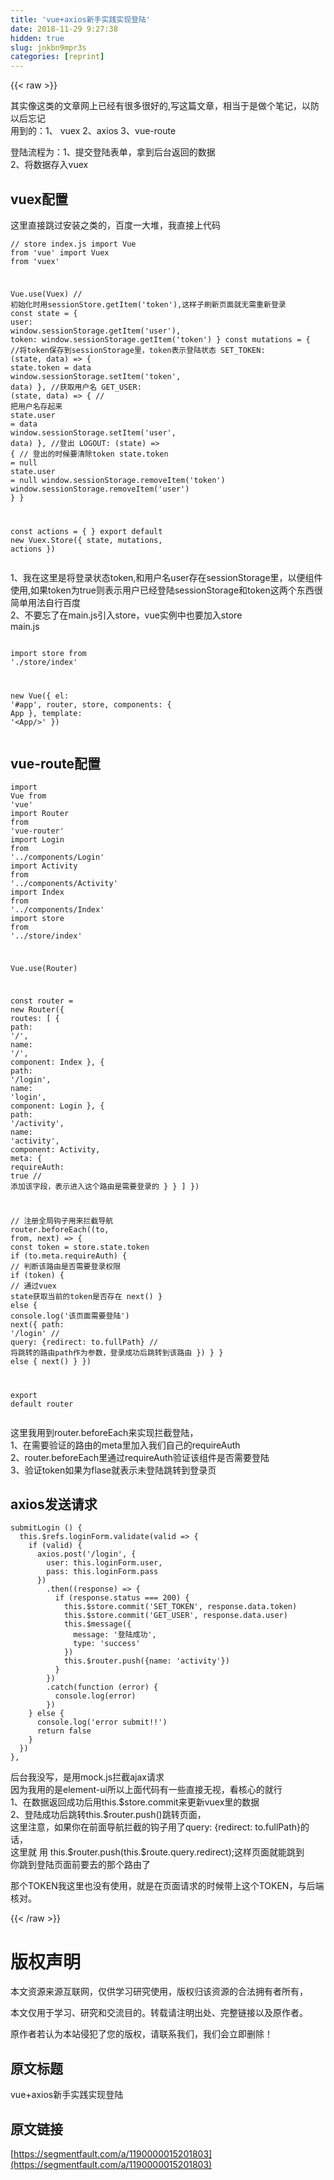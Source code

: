 ```yaml
---
title: 'vue+axios新手实践实现登陆' 
date: 2018-11-29 9:27:38
hidden: true
slug: jnkbn9mpr3s
categories: [reprint]
---
```


{{< raw >}}

                    
<p>&#x5176;&#x5B9E;&#x50CF;&#x8FD9;&#x7C7B;&#x7684;&#x6587;&#x7AE0;&#x7F51;&#x4E0A;&#x5DF2;&#x7ECF;&#x6709;&#x5F88;&#x591A;&#x5F88;&#x597D;&#x7684;,&#x5199;&#x8FD9;&#x7BC7;&#x6587;&#x7AE0;&#xFF0C;&#x76F8;&#x5F53;&#x4E8E;&#x662F;&#x505A;&#x4E2A;&#x7B14;&#x8BB0;&#xFF0C;&#x4EE5;&#x9632;&#x4EE5;&#x540E;&#x5FD8;&#x8BB0;<br>&#x7528;&#x5230;&#x7684;&#xFF1A;1&#x3001; vuex 2&#x3001;axios 3&#x3001;vue-route</p>
<p>&#x767B;&#x9646;&#x6D41;&#x7A0B;&#x4E3A;&#xFF1A;1&#x3001;&#x63D0;&#x4EA4;&#x767B;&#x9646;&#x8868;&#x5355;&#xFF0C;&#x62FF;&#x5230;&#x540E;&#x53F0;&#x8FD4;&#x56DE;&#x7684;&#x6570;&#x636E;<br>2&#x3001;&#x5C06;&#x6570;&#x636E;&#x5B58;&#x5165;vuex</p>
<h2 id="articleHeader0">vuex&#x914D;&#x7F6E;</h2>
<p>&#x8FD9;&#x91CC;&#x76F4;&#x63A5;&#x8DF3;&#x8FC7;&#x5B89;&#x88C5;&#x4E4B;&#x7C7B;&#x7684;&#xFF0C;&#x767E;&#x5EA6;&#x4E00;&#x5927;&#x5806;&#xFF0C;&#x6211;&#x76F4;&#x63A5;&#x4E0A;&#x4EE3;&#x7801;</p>
<div class="widget-codetool" style="display:none;">
      <div class="widget-codetool--inner">
      <span class="selectCode code-tool" data-toggle="tooltip" data-placement="top" title="" data-original-title="&#x5168;&#x9009;"></span>
      <span type="button" class="copyCode code-tool" data-toggle="tooltip" data-placement="top" data-clipboard-text="// store index.js
import Vue from &apos;vue&apos;
import Vuex from &apos;vuex&apos;

Vue.use(Vuex)
// &#x521D;&#x59CB;&#x5316;&#x65F6;&#x7528;sessionStore.getItem(&apos;token&apos;),&#x8FD9;&#x6837;&#x5B50;&#x5237;&#x65B0;&#x9875;&#x9762;&#x5C31;&#x65E0;&#x9700;&#x91CD;&#x65B0;&#x767B;&#x5F55;
const state = {
  user: window.sessionStorage.getItem(&apos;user&apos;),
  token: window.sessionStorage.getItem(&apos;token&apos;)
}
const mutations = {
  //&#x5C06;token&#x4FDD;&#x5B58;&#x5230;sessionStorage&#x91CC;&#xFF0C;token&#x8868;&#x793A;&#x767B;&#x9646;&#x72B6;&#x6001;
  SET_TOKEN: (state, data) =&gt; {
    state.token = data
    window.sessionStorage.setItem(&apos;token&apos;, data) 
  },
  //&#x83B7;&#x53D6;&#x7528;&#x6237;&#x540D;
  GET_USER: (state, data) =&gt; {
    // &#x628A;&#x7528;&#x6237;&#x540D;&#x5B58;&#x8D77;&#x6765;
    state.user = data
    window.sessionStorage.setItem(&apos;user&apos;, data)
  },
  //&#x767B;&#x51FA;
  LOGOUT: (state) =&gt; {
    // &#x767B;&#x51FA;&#x7684;&#x65F6;&#x5019;&#x8981;&#x6E05;&#x9664;token
    state.token = null
    state.user = null
    window.sessionStorage.removeItem(&apos;token&apos;)
    window.sessionStorage.removeItem(&apos;user&apos;)
  }
}

const actions = {
}
export default new Vuex.Store({
  state,
  mutations,
  actions
})
" title="" data-original-title="&#x590D;&#x5236;"></span>
      <span type="button" class="saveToNote code-tool" data-toggle="tooltip" data-placement="top" title="" data-original-title="&#x653E;&#x8FDB;&#x7B14;&#x8BB0;"></span>
      </div>
      </div><pre class="hljs pf"><code>// store index.js
import Vue <span class="hljs-keyword">from</span> &apos;vue&apos;
import Vuex <span class="hljs-keyword">from</span> &apos;vuex&apos;

Vue.use(Vuex)
// &#x521D;&#x59CB;&#x5316;&#x65F6;&#x7528;sessionStore.getItem(&apos;token&apos;),&#x8FD9;&#x6837;&#x5B50;&#x5237;&#x65B0;&#x9875;&#x9762;&#x5C31;&#x65E0;&#x9700;&#x91CD;&#x65B0;&#x767B;&#x5F55;
const <span class="hljs-keyword">state</span> = {
  <span class="hljs-keyword">user</span>: window.sessionStorage.getItem(&apos;<span class="hljs-keyword">user</span>&apos;),
  token: window.sessionStorage.getItem(&apos;token&apos;)
}
const mutations = {
  //&#x5C06;token&#x4FDD;&#x5B58;&#x5230;sessionStorage&#x91CC;&#xFF0C;token&#x8868;&#x793A;&#x767B;&#x9646;&#x72B6;&#x6001;
  SET_TOKEN: (<span class="hljs-keyword">state</span>, data) =&gt; {
    <span class="hljs-keyword">state</span>.token = data
    window.sessionStorage.<span class="hljs-built_in">set</span>Item(&apos;token&apos;, data) 
  },
  //&#x83B7;&#x53D6;&#x7528;&#x6237;&#x540D;
  GET_USER: (<span class="hljs-keyword">state</span>, data) =&gt; {
    // &#x628A;&#x7528;&#x6237;&#x540D;&#x5B58;&#x8D77;&#x6765;
    <span class="hljs-keyword">state</span>.<span class="hljs-keyword">user</span> = data
    window.sessionStorage.<span class="hljs-built_in">set</span>Item(&apos;<span class="hljs-keyword">user</span>&apos;, data)
  },
  //&#x767B;&#x51FA;
  LOGOUT: (<span class="hljs-keyword">state</span>) =&gt; {
    // &#x767B;&#x51FA;&#x7684;&#x65F6;&#x5019;&#x8981;&#x6E05;&#x9664;token
    <span class="hljs-keyword">state</span>.token = null
    <span class="hljs-keyword">state</span>.<span class="hljs-keyword">user</span> = null
    window.sessionStorage.removeItem(&apos;token&apos;)
    window.sessionStorage.removeItem(&apos;<span class="hljs-keyword">user</span>&apos;)
  }
}

const actions = {
}
export <span class="hljs-keyword">default</span> new Vuex.Store({
  <span class="hljs-keyword">state</span>,
  mutations,
  actions
})
</code></pre>
<p>1&#x3001;&#x6211;&#x5728;&#x8FD9;&#x91CC;&#x662F;&#x5C06;&#x767B;&#x5F55;&#x72B6;&#x6001;token,&#x548C;&#x7528;&#x6237;&#x540D;user&#x5B58;&#x5728;sessionStorage&#x91CC;&#xFF0C;&#x4EE5;&#x4FBF;&#x7EC4;&#x4EF6;&#x4F7F;&#x7528;,&#x5982;&#x679C;token&#x4E3A;true&#x5219;&#x8868;&#x793A;&#x7528;&#x6237;&#x5DF2;&#x7ECF;&#x767B;&#x9646;sessionStorage&#x548C;token&#x8FD9;&#x4E24;&#x4E2A;&#x4E1C;&#x897F;&#x5F88;&#x7B80;&#x5355;&#x7528;&#x6CD5;&#x81EA;&#x884C;&#x767E;&#x5EA6;<br>2&#x3001;&#x4E0D;&#x8981;&#x5FD8;&#x4E86;&#x5728;main.js&#x5F15;&#x5165;store&#xFF0C;vue&#x5B9E;&#x4F8B;&#x4E2D;&#x4E5F;&#x8981;&#x52A0;&#x5165;store<br>main.js</p>
<div class="widget-codetool" style="display:none;">
      <div class="widget-codetool--inner">
      <span class="selectCode code-tool" data-toggle="tooltip" data-placement="top" title="" data-original-title="&#x5168;&#x9009;"></span>
      <span type="button" class="copyCode code-tool" data-toggle="tooltip" data-placement="top" data-clipboard-text="
import store from &apos;./store/index&apos;

new Vue({
  el: &apos;#app&apos;,
  router,
  store,
  components: { App },
  template: &apos;&lt;App/&gt;&apos;
})" title="" data-original-title="&#x590D;&#x5236;"></span>
      <span type="button" class="saveToNote code-tool" data-toggle="tooltip" data-placement="top" title="" data-original-title="&#x653E;&#x8FDB;&#x7B14;&#x8BB0;"></span>
      </div>
      </div><pre class="hljs arduino"><code>
<span class="hljs-keyword">import</span> store from <span class="hljs-string">&apos;./store/index&apos;</span>

<span class="hljs-keyword">new</span> Vue({
  el: <span class="hljs-string">&apos;#app&apos;</span>,
  router,
  store,
  components: { App },
  <span class="hljs-keyword">template</span>: <span class="hljs-string">&apos;&lt;App/&gt;&apos;</span>
})</code></pre>
<h2 id="articleHeader1">vue-route&#x914D;&#x7F6E;</h2>
<div class="widget-codetool" style="display:none;">
      <div class="widget-codetool--inner">
      <span class="selectCode code-tool" data-toggle="tooltip" data-placement="top" title="" data-original-title="&#x5168;&#x9009;"></span>
      <span type="button" class="copyCode code-tool" data-toggle="tooltip" data-placement="top" data-clipboard-text="import Vue from &apos;vue&apos;
import Router from &apos;vue-router&apos;
import Login from &apos;../components/Login&apos;
import Activity from &apos;../components/Activity&apos;
import Index from &apos;../components/Index&apos;
import store from &apos;../store/index&apos;

Vue.use(Router)

const router = new Router({
  routes: [
    {
      path: &apos;/&apos;,
      name: &apos;/&apos;,
      component: Index
    },
    {
      path: &apos;/login&apos;,
      name: &apos;login&apos;,
      component: Login
    },
    {
      path: &apos;/activity&apos;,
      name: &apos;activity&apos;,
      component: Activity,
      meta: {
        requireAuth: true // &#x6DFB;&#x52A0;&#x8BE5;&#x5B57;&#x6BB5;&#xFF0C;&#x8868;&#x793A;&#x8FDB;&#x5165;&#x8FD9;&#x4E2A;&#x8DEF;&#x7531;&#x662F;&#x9700;&#x8981;&#x767B;&#x5F55;&#x7684;
      }
    }
  ]
})

// &#x6CE8;&#x518C;&#x5168;&#x5C40;&#x94A9;&#x5B50;&#x7528;&#x6765;&#x62E6;&#x622A;&#x5BFC;&#x822A;
router.beforeEach((to, from, next) =&gt; {
  const token = store.state.token
  if (to.meta.requireAuth) { // &#x5224;&#x65AD;&#x8BE5;&#x8DEF;&#x7531;&#x662F;&#x5426;&#x9700;&#x8981;&#x767B;&#x5F55;&#x6743;&#x9650;
    if (token) { // &#x901A;&#x8FC7;vuex state&#x83B7;&#x53D6;&#x5F53;&#x524D;&#x7684;token&#x662F;&#x5426;&#x5B58;&#x5728;
      next()
    } else {
      console.log(&apos;&#x8BE5;&#x9875;&#x9762;&#x9700;&#x8981;&#x767B;&#x9646;&apos;)
      next({
        path: &apos;/login&apos;
        // query: {redirect: to.fullPath} // &#x5C06;&#x8DF3;&#x8F6C;&#x7684;&#x8DEF;&#x7531;path&#x4F5C;&#x4E3A;&#x53C2;&#x6570;&#xFF0C;&#x767B;&#x5F55;&#x6210;&#x529F;&#x540E;&#x8DF3;&#x8F6C;&#x5230;&#x8BE5;&#x8DEF;&#x7531;
      })
    }
  } else {
    next()
  }
})

export default router" title="" data-original-title="&#x590D;&#x5236;"></span>
      <span type="button" class="saveToNote code-tool" data-toggle="tooltip" data-placement="top" title="" data-original-title="&#x653E;&#x8FDB;&#x7B14;&#x8BB0;"></span>
      </div>
      </div><pre class="hljs javascript"><code><span class="hljs-keyword">import</span> Vue <span class="hljs-keyword">from</span> <span class="hljs-string">&apos;vue&apos;</span>
<span class="hljs-keyword">import</span> Router <span class="hljs-keyword">from</span> <span class="hljs-string">&apos;vue-router&apos;</span>
<span class="hljs-keyword">import</span> Login <span class="hljs-keyword">from</span> <span class="hljs-string">&apos;../components/Login&apos;</span>
<span class="hljs-keyword">import</span> Activity <span class="hljs-keyword">from</span> <span class="hljs-string">&apos;../components/Activity&apos;</span>
<span class="hljs-keyword">import</span> Index <span class="hljs-keyword">from</span> <span class="hljs-string">&apos;../components/Index&apos;</span>
<span class="hljs-keyword">import</span> store <span class="hljs-keyword">from</span> <span class="hljs-string">&apos;../store/index&apos;</span>

Vue.use(Router)

<span class="hljs-keyword">const</span> router = <span class="hljs-keyword">new</span> Router({
  <span class="hljs-attr">routes</span>: [
    {
      <span class="hljs-attr">path</span>: <span class="hljs-string">&apos;/&apos;</span>,
      <span class="hljs-attr">name</span>: <span class="hljs-string">&apos;/&apos;</span>,
      <span class="hljs-attr">component</span>: Index
    },
    {
      <span class="hljs-attr">path</span>: <span class="hljs-string">&apos;/login&apos;</span>,
      <span class="hljs-attr">name</span>: <span class="hljs-string">&apos;login&apos;</span>,
      <span class="hljs-attr">component</span>: Login
    },
    {
      <span class="hljs-attr">path</span>: <span class="hljs-string">&apos;/activity&apos;</span>,
      <span class="hljs-attr">name</span>: <span class="hljs-string">&apos;activity&apos;</span>,
      <span class="hljs-attr">component</span>: Activity,
      <span class="hljs-attr">meta</span>: {
        <span class="hljs-attr">requireAuth</span>: <span class="hljs-literal">true</span> <span class="hljs-comment">// &#x6DFB;&#x52A0;&#x8BE5;&#x5B57;&#x6BB5;&#xFF0C;&#x8868;&#x793A;&#x8FDB;&#x5165;&#x8FD9;&#x4E2A;&#x8DEF;&#x7531;&#x662F;&#x9700;&#x8981;&#x767B;&#x5F55;&#x7684;</span>
      }
    }
  ]
})

<span class="hljs-comment">// &#x6CE8;&#x518C;&#x5168;&#x5C40;&#x94A9;&#x5B50;&#x7528;&#x6765;&#x62E6;&#x622A;&#x5BFC;&#x822A;</span>
router.beforeEach(<span class="hljs-function">(<span class="hljs-params">to, <span class="hljs-keyword">from</span>, next</span>) =&gt;</span> {
  <span class="hljs-keyword">const</span> token = store.state.token
  <span class="hljs-keyword">if</span> (to.meta.requireAuth) { <span class="hljs-comment">// &#x5224;&#x65AD;&#x8BE5;&#x8DEF;&#x7531;&#x662F;&#x5426;&#x9700;&#x8981;&#x767B;&#x5F55;&#x6743;&#x9650;</span>
    <span class="hljs-keyword">if</span> (token) { <span class="hljs-comment">// &#x901A;&#x8FC7;vuex state&#x83B7;&#x53D6;&#x5F53;&#x524D;&#x7684;token&#x662F;&#x5426;&#x5B58;&#x5728;</span>
      next()
    } <span class="hljs-keyword">else</span> {
      <span class="hljs-built_in">console</span>.log(<span class="hljs-string">&apos;&#x8BE5;&#x9875;&#x9762;&#x9700;&#x8981;&#x767B;&#x9646;&apos;</span>)
      next({
        <span class="hljs-attr">path</span>: <span class="hljs-string">&apos;/login&apos;</span>
        <span class="hljs-comment">// query: {redirect: to.fullPath} // &#x5C06;&#x8DF3;&#x8F6C;&#x7684;&#x8DEF;&#x7531;path&#x4F5C;&#x4E3A;&#x53C2;&#x6570;&#xFF0C;&#x767B;&#x5F55;&#x6210;&#x529F;&#x540E;&#x8DF3;&#x8F6C;&#x5230;&#x8BE5;&#x8DEF;&#x7531;</span>
      })
    }
  } <span class="hljs-keyword">else</span> {
    next()
  }
})

<span class="hljs-keyword">export</span> <span class="hljs-keyword">default</span> router</code></pre>
<p>&#x8FD9;&#x91CC;&#x6211;&#x7528;&#x5230;router.beforeEach&#x6765;&#x5B9E;&#x73B0;&#x62E6;&#x622A;&#x767B;&#x9646;&#xFF0C;<br>1&#x3001;&#x5728;&#x9700;&#x8981;&#x9A8C;&#x8BC1;&#x7684;&#x8DEF;&#x7531;&#x7684;meta&#x91CC;&#x52A0;&#x5165;&#x6211;&#x4EEC;&#x81EA;&#x5DF1;&#x7684;requireAuth<br>2&#x3001;router.beforeEach&#x91CC;&#x901A;&#x8FC7;requireAuth&#x9A8C;&#x8BC1;&#x8BE5;&#x7EC4;&#x4EF6;&#x662F;&#x5426;&#x9700;&#x8981;&#x767B;&#x9646;<br>3&#x3001;&#x9A8C;&#x8BC1;token&#x5982;&#x679C;&#x4E3A;flase&#x5C31;&#x8868;&#x793A;&#x672A;&#x767B;&#x9646;&#x8DF3;&#x8F6C;&#x5230;&#x767B;&#x5F55;&#x9875;</p>
<h2 id="articleHeader2">axios&#x53D1;&#x9001;&#x8BF7;&#x6C42;</h2>
<div class="widget-codetool" style="display:none;">
      <div class="widget-codetool--inner">
      <span class="selectCode code-tool" data-toggle="tooltip" data-placement="top" title="" data-original-title="&#x5168;&#x9009;"></span>
      <span type="button" class="copyCode code-tool" data-toggle="tooltip" data-placement="top" data-clipboard-text="submitLogin () {
  this.$refs.loginForm.validate(valid =&gt; {
    if (valid) {
      axios.post(&apos;/login&apos;, {
        user: this.loginForm.user,
        pass: this.loginForm.pass
      })
        .then((response) =&gt; {
          if (response.status === 200) {
            this.$store.commit(&apos;SET_TOKEN&apos;, response.data.token)
            this.$store.commit(&apos;GET_USER&apos;, response.data.user)
            this.$message({
              message: &apos;&#x767B;&#x9646;&#x6210;&#x529F;&apos;,
              type: &apos;success&apos;
            })
            this.$router.push({name: &apos;activity&apos;})
          }
        })
        .catch(function (error) {
          console.log(error)
        })
    } else {
      console.log(&apos;error submit!!&apos;)
      return false
    }
  })
}," title="" data-original-title="&#x590D;&#x5236;"></span>
      <span type="button" class="saveToNote code-tool" data-toggle="tooltip" data-placement="top" title="" data-original-title="&#x653E;&#x8FDB;&#x7B14;&#x8BB0;"></span>
      </div>
      </div><pre class="hljs kotlin"><code>submitLogin () {
  <span class="hljs-keyword">this</span>.$refs.loginForm.validate(valid =&gt; {
    <span class="hljs-keyword">if</span> (valid) {
      axios.post(<span class="hljs-string">&apos;/login&apos;</span>, {
        user: <span class="hljs-keyword">this</span>.loginForm.user,
        pass: <span class="hljs-keyword">this</span>.loginForm.pass
      })
        .then((response) =&gt; {
          <span class="hljs-keyword">if</span> (response.status === <span class="hljs-number">200</span>) {
            <span class="hljs-keyword">this</span>.$store.commit(<span class="hljs-string">&apos;SET_TOKEN&apos;</span>, response.<span class="hljs-keyword">data</span>.token)
            <span class="hljs-keyword">this</span>.$store.commit(<span class="hljs-string">&apos;GET_USER&apos;</span>, response.<span class="hljs-keyword">data</span>.user)
            <span class="hljs-keyword">this</span>.$message({
              message: <span class="hljs-string">&apos;&#x767B;&#x9646;&#x6210;&#x529F;&apos;</span>,
              type: <span class="hljs-string">&apos;success&apos;</span>
            })
            <span class="hljs-keyword">this</span>.$router.push({name: <span class="hljs-string">&apos;activity&apos;</span>})
          }
        })
        .<span class="hljs-keyword">catch</span>(function (error) {
          console.log(error)
        })
    } <span class="hljs-keyword">else</span> {
      console.log(<span class="hljs-string">&apos;error submit!!&apos;</span>)
      <span class="hljs-keyword">return</span> <span class="hljs-literal">false</span>
    }
  })
},</code></pre>
<p>&#x540E;&#x53F0;&#x6211;&#x6CA1;&#x5199;&#xFF0C;&#x662F;&#x7528;mock.js&#x62E6;&#x622A;ajax&#x8BF7;&#x6C42;<br>&#x56E0;&#x4E3A;&#x6211;&#x7528;&#x7684;&#x662F;element-ui&#x6240;&#x4EE5;&#x4E0A;&#x9762;&#x4EE3;&#x7801;&#x6709;&#x4E00;&#x4E9B;&#x76F4;&#x63A5;&#x65E0;&#x89C6;&#xFF0C;&#x770B;&#x6838;&#x5FC3;&#x7684;&#x5C31;&#x884C;<br>1&#x3001;&#x5728;&#x6570;&#x636E;&#x8FD4;&#x56DE;&#x6210;&#x529F;&#x540E;&#x7528;this.$store.commit&#x6765;&#x66F4;&#x65B0;vuex&#x91CC;&#x7684;&#x6570;&#x636E;<br>2&#x3001;&#x767B;&#x9646;&#x6210;&#x529F;&#x540E;&#x8DF3;&#x8F6C;this.$router.push()&#x8DF3;&#x8F6C;&#x9875;&#x9762;&#xFF0C;<br>&#x8FD9;&#x91CC;&#x6CE8;&#x610F;&#xFF0C;&#x5982;&#x679C;&#x4F60;&#x5728;&#x524D;&#x9762;&#x5BFC;&#x822A;&#x62E6;&#x622A;&#x7684;&#x94A9;&#x5B50;&#x7528;&#x4E86;query: {redirect: to.fullPath}&#x7684;&#x8BDD;&#xFF0C;<br>&#x8FD9;&#x91CC;&#x5C31; &#x7528; this.$router.push(this.$route.query.redirect);&#x8FD9;&#x6837;&#x9875;&#x9762;&#x5C31;&#x80FD;&#x8DF3;&#x5230;<br>&#x4F60;&#x8DF3;&#x5230;&#x767B;&#x9646;&#x9875;&#x9762;&#x524D;&#x8981;&#x53BB;&#x7684;&#x90A3;&#x4E2A;&#x8DEF;&#x7531;&#x4E86;</p>
<p>&#x90A3;&#x4E2A;TOKEN&#x6211;&#x8FD9;&#x91CC;&#x4E5F;&#x6CA1;&#x6709;&#x4F7F;&#x7528;&#xFF0C;&#x5C31;&#x662F;&#x5728;&#x9875;&#x9762;&#x8BF7;&#x6C42;&#x7684;&#x65F6;&#x5019;&#x5E26;&#x4E0A;&#x8FD9;&#x4E2A;TOKEN&#xFF0C;&#x4E0E;&#x540E;&#x7AEF;&#x6838;&#x5BF9;&#x3002;</p>

                
{{< /raw >}}

# 版权声明
本文资源来源互联网，仅供学习研究使用，版权归该资源的合法拥有者所有，

本文仅用于学习、研究和交流目的。转载请注明出处、完整链接以及原作者。

原作者若认为本站侵犯了您的版权，请联系我们，我们会立即删除！

## 原文标题
vue+axios新手实践实现登陆

## 原文链接
[https://segmentfault.com/a/1190000015201803](https://segmentfault.com/a/1190000015201803)

